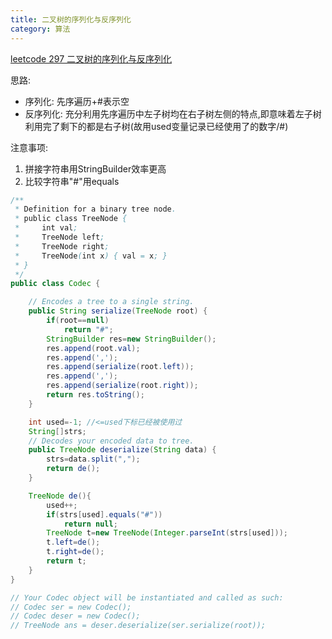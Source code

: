 ```yaml
---
title: 二叉树的序列化与反序列化
category: 算法
---
```


[leetcode 297 二叉树的序列化与反序列化](https://leetcode.cn/problems/serialize-and-deserialize-binary-tree/)

思路:

- 序列化: 先序遍历+#表示空
- 反序列化: 充分利用先序遍历中左子树均在右子树左侧的特点,即意味着左子树利用完了剩下的都是右子树(故用used变量记录已经使用了的数字/#)

注意事项:

1. 拼接字符串用StringBuilder效率更高
2. 比较字符串"#"用equals

```java
/**
 * Definition for a binary tree node.
 * public class TreeNode {
 *     int val;
 *     TreeNode left;
 *     TreeNode right;
 *     TreeNode(int x) { val = x; }
 * }
 */
public class Codec {

    // Encodes a tree to a single string.
    public String serialize(TreeNode root) {
        if(root==null)
            return "#";
        StringBuilder res=new StringBuilder();
        res.append(root.val);
        res.append(',');
        res.append(serialize(root.left));
        res.append(',');
        res.append(serialize(root.right));
        return res.toString();
    }

    int used=-1; //<=used下标已经被使用过
    String[]strs;
    // Decodes your encoded data to tree.
    public TreeNode deserialize(String data) {
        strs=data.split(",");
        return de();
    }

    TreeNode de(){
        used++;
        if(strs[used].equals("#"))
            return null;
        TreeNode t=new TreeNode(Integer.parseInt(strs[used]));
        t.left=de();
        t.right=de();
        return t;
    }
}

// Your Codec object will be instantiated and called as such:
// Codec ser = new Codec();
// Codec deser = new Codec();
// TreeNode ans = deser.deserialize(ser.serialize(root));
```

